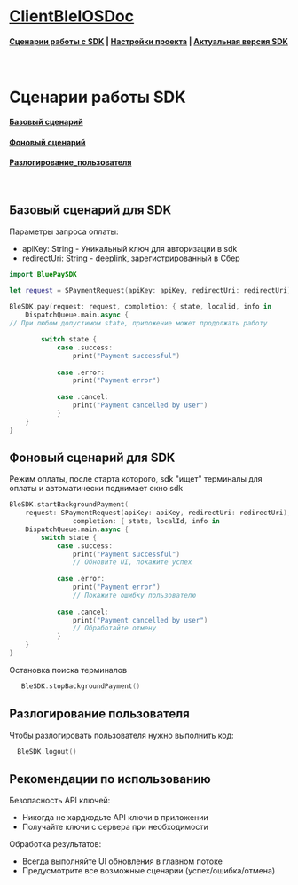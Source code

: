 # [ClientBleIOSDoc](https://sdkpay.github.io/ClientBleIOSDoc/)

#### [Сценарии работы с SDK](https://sdkpay.github.io/ClientBleIOSDoc/clientble_scenario) | [Настройки проекта](https://sdkpay.github.io/ClientBleIOSDoc/clientble_classes) | [Актуальная версия SDK](https://sdkpay.github.io/ClientBleIOSDoc/clientble_version)

<br>

# Сценарии работы SDK

#### [Базовый сценарий](https://sdkpay.github.io/ClientBleIOSDoc/clientble_scenario#базовый-сценарий-для-sdk)
#### [Фоновый сценарий](https://sdkpay.github.io/ClientBleIOSDoc/clientble_scenario#фоновый-сценарий-для-sdk)
#### [Разлогирование_пользователя](https://sdkpay.github.io/ClientBleIOSDoc/clientble_scenario#разлогирование-пользователя)

<br>

## Базовый сценарий для SDK

Параметры запроса оплаты:
* apiKey: String - Уникальный ключ для авторизации в sdk
* redirectUri: String - deeplink, зарегистрированный в Сбер

```swift
import BluePaySDK

let request = SPaymentRequest(apiKey: apiKey, redirectUri: redirectUri)
           
BleSDK.pay(request: request, completion: { state, localid, info in
    DispatchQueue.main.async {
// При любом допустимом state, приложение может продолжать работу

        switch state {
            case .success:
                print("Payment successful")
                
            case .error:
                print("Payment error")
                
            case .cancel:
                print("Payment cancelled by user")
            }
    }
}
```

## Фоновый сценарий для SDK

Режим оплаты, после старта которого, sdk "ищет" терминалы для оплаты и автоматически поднимает окно sdk
```swift
BleSDK.startBackgroundPayment(
    request: SPaymentRequest(apiKey: apiKey, redirectUri: redirectUri),
                completion: { state, localId, info in
    DispatchQueue.main.async {
        switch state {
            case .success:
                print("Payment successful")
                // Обновите UI, покажите успех
                
            case .error:
                print("Payment error")
                // Покажите ошибку пользователю
                
            case .cancel:
                print("Payment cancelled by user")
                // Обработайте отмену
            }
    }
}
```

Остановка поиска терминалов

```swift
   BleSDK.stopBackgroundPayment()
```

## Разлогирование пользователя

Чтобы разлогировать пользователя нужно выполнить код:

```swift
  BleSDK.logout()
```

## Рекомендации по использованию

Безопасность API ключей:
* Никогда не хардкодьте API ключи в приложении
* Получайте ключи с сервера при необходимости

Обработка результатов:
* Всегда выполняйте UI обновления в главном потоке
* Предусмотрите все возможные сценарии (успех/ошибка/отмена)
